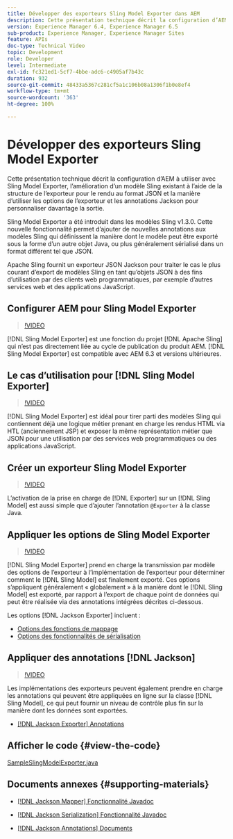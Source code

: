 ```yaml
---
title: Développer des exporteurs Sling Model Exporter dans AEM
description: Cette présentation technique décrit la configuration d’AEM à utiliser avec Sling Model Exporter, l’amélioration d’un modèle Sling existant à l’aide de la structure de l’exporteur pour le rendu au format JSON et la manière d’utiliser les options de l’exporteur et les annotations Jackson pour personnaliser davantage la sortie.
version: Experience Manager 6.4, Experience Manager 6.5
sub-product: Experience Manager, Experience Manager Sites
feature: APIs
doc-type: Technical Video
topic: Development
role: Developer
level: Intermediate
exl-id: fc321ed1-5cf7-4bbe-adc6-c4905af7b43c
duration: 932
source-git-commit: 48433a5367c281cf5a1c106b08a1306f1b0e8ef4
workflow-type: tm+mt
source-wordcount: '363'
ht-degree: 100%

---
```


# Développer des exporteurs Sling Model Exporter

Cette présentation technique décrit la configuration d’AEM à utiliser avec Sling Model Exporter, l’amélioration d’un modèle Sling existant à l’aide de la structure de l’exporteur pour le rendu au format JSON et la manière d’utiliser les options de l’exporteur et les annotations Jackson pour personnaliser davantage la sortie.

Sling Model Exporter a été introduit dans les modèles Sling v1.3.0. Cette nouvelle fonctionnalité permet d’ajouter de nouvelles annotations aux modèles Sling qui définissent la manière dont le modèle peut être exporté sous la forme d’un autre objet Java, ou plus généralement sérialisé dans un format différent tel que JSON.

Apache Sling fournit un exporteur JSON Jackson pour traiter le cas le plus courant d’export de modèles Sling en tant qu’objets JSON à des fins d’utilisation par des clients web programmatiques, par exemple d’autres services web et des applications JavaScript.

## Configurer AEM pour Sling Model Exporter

>[!VIDEO](https://video.tv.adobe.com/v/16862?quality=12&learn=on)

[!DNL Sling Model Exporter] est une fonction du projet [!DNL Apache Sling] qui n’est pas directement liée au cycle de publication du produit AEM. [!DNL Sling Model Exporter] est compatible avec AEM 6.3 et versions ultérieures.

## Le cas d’utilisation pour [!DNL Sling Model Exporter]

>[!VIDEO](https://video.tv.adobe.com/v/16863?quality=12&learn=on)

[!DNL Sling Model Exporter] est idéal pour tirer parti des modèles Sling qui contiennent déjà une logique métier prenant en charge les rendus HTML via HTL (anciennement JSP) et exposer la même représentation métier que JSON pour une utilisation par des services web programmatiques ou des applications JavaScript.

## Créer un exporteur Sling Model Exporter

>[!VIDEO](https://video.tv.adobe.com/v/16864?quality=12&learn=on)

L’activation de la prise en charge de [!DNL Exporter] sur un [!DNL Sling Model] est aussi simple que d’ajouter l’annotation `@Exporter` à la classe Java.

## Appliquer les options de Sling Model Exporter

>[!VIDEO](https://video.tv.adobe.com/v/16865?quality=12&learn=on)

[!DNL Sling Model Exporter] prend en charge la transmission par modèle des options de l’exporteur à l’implémentation de l’exporteur pour déterminer comment le [!DNL Sling Model] est finalement exporté. Ces options s’appliquent généralement « globalement » à la manière dont le [!DNL Sling Model] est exporté, par rapport à l’export de chaque point de données qui peut être réalisée via des annotations intégrées décrites ci-dessous.

Les options [!DNL Jackson Exporter] incluent :

* [Options des fonctions de mappage](https://static.javadoc.io/com.fasterxml.jackson.core/jackson-databind/2.8.5/com/fasterxml/jackson/databind/MapperFeature.html)
* [Options des fonctionnalités de sérialisation](https://static.javadoc.io/com.fasterxml.jackson.core/jackson-databind/2.8.5/com/fasterxml/jackson/databind/SerializationFeature.html)

## Appliquer des annotations [!DNL Jackson]

>[!VIDEO](https://video.tv.adobe.com/v/16866?quality=12&learn=on)

Les implémentations des exporteurs peuvent également prendre en charge les annotations qui peuvent être appliquées en ligne sur la classe [!DNL Sling Model], ce qui peut fournir un niveau de contrôle plus fin sur la manière dont les données sont exportées.

* [[!DNL Jackson Exporter] Annotations](https://github.com/FasterXML/jackson-annotations/wiki/Jackson-Annotations)

## Afficher le code {#view-the-code}

[SampleSlingModelExporter.java](https://github.com/Adobe-Consulting-Services/acs-aem-samples/blob/master/core/src/main/java/com/adobe/acs/samples/models/SampleComponentExporter.java)

## Documents annexes {#supporting-materials}

* [[!DNL Jackson Mapper] Fonctionnalité Javadoc](https://static.javadoc.io/com.fasterxml.jackson.core/jackson-databind/2.8.5/com/fasterxml/jackson/databind/MapperFeature.html)
* [[!DNL Jackson Serialization] Fonctionnalité Javadoc](https://static.javadoc.io/com.fasterxml.jackson.core/jackson-databind/2.8.5/com/fasterxml/jackson/databind/SerializationFeature.html)

* [[!DNL Jackson Annotations] Documents](https://github.com/FasterXML/jackson-annotations/wiki/Jackson-Annotations)
